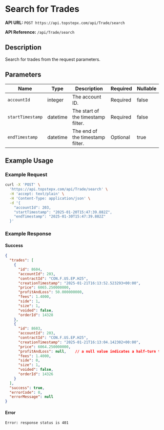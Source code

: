 # Search for Trades

**API URL:** `POST https://api.topstepx.com/api/Trade/search`

**API Reference:** `/api/Trade/search`

## Description

Search for trades from the request parameters.

## Parameters

| Name | Type | Description | Required | Nullable |
|------|------|-------------|----------|----------|
| `accountId` | integer | The account ID. | Required | false |
| `startTimestamp` | datetime | The start of the timestamp filter. | Required | false |
| `endTimestamp` | datetime | The end of the timestamp filter. | Optional | true |

## Example Usage

### Example Request

```bash
curl -X 'POST' \
  'https://api.topstepx.com/api/Trade/search' \
  -H 'accept: text/plain' \
  -H 'Content-Type: application/json' \
  -d '{
    "accountId": 203,
    "startTimestamp": "2025-01-20T15:47:39.882Z",
    "endTimestamp": "2025-01-30T15:47:39.882Z"
  }'
```

### Example Response

#### Success

```json
{
  "trades": [
    {
      "id": 8604,
      "accountId": 203,
      "contractId": "CON.F.US.EP.H25",
      "creationTimestamp": "2025-01-21T16:13:52.523293+00:00",
      "price": 6065.250000000,
      "profitAndLoss": 50.000000000,
      "fees": 1.4000,
      "side": 1,
      "size": 1,
      "voided": false,
      "orderId": 14328
    },
    {
      "id": 8603,
      "accountId": 203,
      "contractId": "CON.F.US.EP.H25",
      "creationTimestamp": "2025-01-21T16:13:04.142302+00:00",
      "price": 6064.250000000,
      "profitAndLoss": null,    // a null value indicates a half-turn trade
      "fees": 1.4000,
      "side": 0,
      "size": 1,
      "voided": false,
      "orderId": 14326
    }
  ],
  "success": true,
  "errorCode": 0,
  "errorMessage": null
}
```

#### Error

```
Error: response status is 401
```
